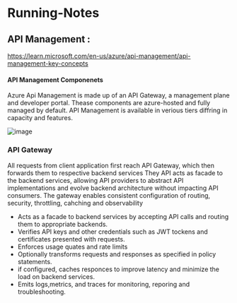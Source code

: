 # Running-Notes
## API Management : 
https://learn.microsoft.com/en-us/azure/api-management/api-management-key-concepts
#### API Management Componenets
Azure Api Management is made up of an API Gateway, a management plane and developer portal. 
Thease components are azure-hosted and fully managed by default.
API Management is available in verious tiers diffring in capacity and features.

![image](https://github.com/venurao/Running-Notes/assets/19890397/2e36bdbb-4a76-4999-8f5e-eeb1b9938e84)

### API Gateway
All requests from client application first reach API Gateway, which then forwards them to respective backend services
They API acts as facade to the backend services, allowing API providers to abstract API implementations and evolve backend architecture without impacting API consumers.
The gateway enables consistent configuration of routing, security, throttling, cahching and observability<br/>

- Acts as a facade to backend services by accepting API calls and routing them to appropriate backends.<br/>
- Verifies API keys and other credentials such as JWT tockens and certificates presented with requests.
- Enforces usage quates and rate limits
- Optionally transforms requests and responses as specified in policy statements.
- if configured, caches responces to improve latency and minimize the load on backend services.
- Emits logs,metrics, and traces for monitoring, reporing and troubleshooting. 
